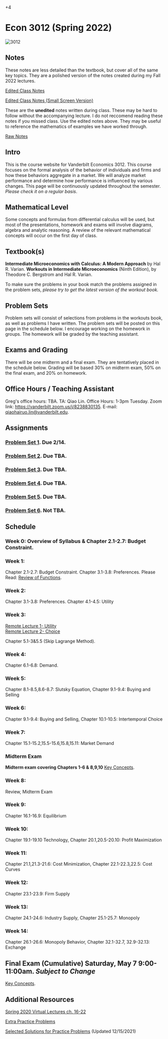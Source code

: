 
+4

# Econ 3012 (Spring 2022)

![3012](../files/Images/3012.png)

## Notes

These notes are less detailed than the textbook, but cover all of the same key topics. They are a polished version of the notes created during my Fall 2022 lectures.  

[Edited Class Notes](../files/3010/3012_Notes.pdf)  

[Edited Class Notes (Small Screen Version)](../files/3010/3012_Notes_Small.pdf)  

These are the **unedited** notes written during class. These may be hard to follow without the accompanying lecture. I do not reccomend reading these notes if you missed class. Use the edited notes above. They may be useful to reference the mathematics of examples we have worked through.  

[Raw Notes](../files/3010/3012_Notes_Raw_S2022.pdf) 


## Intro

This is the course website for Vanderbilt Economics 3012. This course focuses on the formal analysis of the behavior of individuals and firms and how these behaviors aggregate in a market. We will analyze market performance and determine how performance is influenced by various changes. This page will be continuously updated throughout the semester. *Please check it on a regular basis*.

## Mathematical Level

Some concepts and formulas from differential calculus will be used, but most of the presentations, homework and exams will involve diagrams, algebra and analytic reasoning. A review of the relevant mathematical concepts will occur on the first day of class.

## Textbook(s)

**Intermediate Microeconomics with Calculus: A Modern Approach** by Hal R. Varian. **Workouts in Intermediate Microeconomics** (Ninth Edition), by Theodore C. Bergstrom and Hal R. Varian.  

To make sure the problems in your book match the problems assigned in the problem sets, *please try to get the latest version of the workout book.* 


## Problem Sets

Problem sets will consist of selections from problems in the workouts book, as well as problems I have written. The problem sets will be posted on this page in the schedule below. I encourage working on the homework in groups. The homework will be graded by the teaching assistant.

## Exams and Grading

There will be one midterm and a final exam. They are tentatively placed in the schedule below. Grading will be based 30% on midterm exam, 50% on the final exam, and 20% on homework.

## Office Hours / Teaching Assistant

Greg's office hours: TBA. TA: Qiao Lin. Office Hours: 1-3pm Tuesday. Zoom link: https://vanderbilt.zoom.us/j/8238830135. E-mail: qiaohairuo.lin@vanderbilt.edu.

## Assignments

### [Problem Set 1](../files/3010/Problem_Set_1.pdf). Due 2/14.
### [Problem Set 2](../files/3010/Problem_Set_2.pdf). Due TBA.
### [Problem Set 3](../files/3010/Problem_Set_3.pdf). Due TBA.
### [Problem Set 4](../files/3010/Problem_Set_4.pdf). Due TBA.
### [Problem Set 5](../files/3010/Problem_Set_5.pdf). Due TBA.
### [Problem Set 6](../files/3010/Problem_Set_6.pdf). Not TBA.

## Schedule

### Week 0: Overview of Syllabus & Chapter 2.1-2.7: Budget Constraint.

### Week 1:

Chapter 2.1-2.7: Budget Constraint. Chapter 3.1-3.8: Preferences.
Please Read: [Review of Functions](../files/3010/MathReviewFunctions.pdf).

### Week 2:

Chapter 3.1-3.8: Preferences. Chapter 4.1-4.5: Utility

### Week 3:

[Remote Lecture 1- Utility](https://1drv.ms/v/s!AlmBQIsHQRyliO9pAd3irnwM9dCtWw?e=kotsA3)  
[Remote Lecture 2- Choice](https://1drv.ms/v/s!AlmBQIsHQRyliO99G85bBU_0eeVVqg?e=bcDthP)  

Chapter 5.1-3&5.5 (Skip Lagrange Method).

### Week 4:

Chapter 6.1-6.8: Demand.

### Week 5:

Chapter 8.1-8.5,8.6-8.7: Slutsky Equation, Chapter 9.1-9.4: Buying and Selling

### Week 6:

Chapter 9.1-9.4: Buying and Selling, Chapter 10.1-10.5: Intertemporal Choice

### Week 7: 

Chapter 15.1-15.2,15.5-15.6,15.8,15.11: Market Demand

### Midterm Exam 

**Midterm exam covering Chapters 1-6 & 8,9,10** [Key Concepts](../files/3010/Key_Concepts_2021_Midterm.pdf).

### Week 8: 

Review, Midterm Exam

### Week 9: 

Chapter 16.1-16.9: Equilibrium

### Week 10:

Chapter 19.1-19.10 Technology, Chapter 20.1,20.5-20.10: Profit Maximization

### Week 11:

Chapter 21.1,21.3-21.6: Cost Minimization, Chapter 22.1-22.3,22.5: Cost Curves

### Week 12:

Chapter 23.1-23.9: Firm Supply

### Week 13:

Chapter 24.1-24.6: Industry Supply, Chapter 25.1-25.7: Monopoly

### Week 14:

Chapter 26.1-26.6: Monopoly Behavior, Chapter 32.1-32.7, 32.9-32.13: Exchange


## Final Exam (Cumulative) Saturday, May 7 9:00-11:00am. *Subject to Change*

[Key Concepts](../files/3010/Key_Concepts_2021_Final.pdf).


## Additional Resources

[Spring 2020 Virtual Lectures ch. 16-22](https://vanderbilt.box.com/v/gleo3012lectures)

[Extra Practice Problems](../files/3010/PracticeProblems.pdf)

[Selected Solutions for Practice Problems](../files/3010/PracticeProblemSolutions.pdf) (Updated 12/15/2021)


